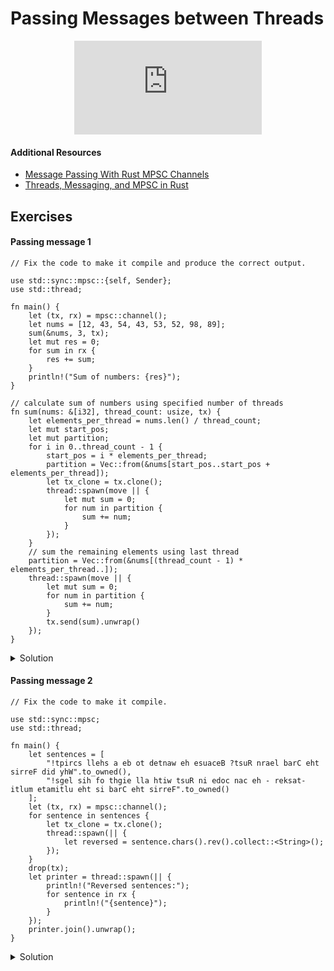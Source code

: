 # Passing Messages between Threads

<div style="display: flex; justify-content: center;">
    <iframe class="youtube-video" src="https://www.youtube.com/embed/FE1BkKqYCGU?si=-IcEWOCj1_tV-q3s&amp;start=39" title="YouTube video player" frameborder="0" allow="accelerometer; autoplay; clipboard-write; encrypted-media; gyroscope; picture-in-picture; web-share" allowfullscreen></iframe>
</div>

#### Additional Resources
- <a href="https://youtu.be/0P6XfhM5PRA" target="_blank">Message Passing With Rust MPSC Channels</a>
- <a href="https://youtu.be/ePY5GA9R-UY" target="_blank">Threads, Messaging, and MPSC in Rust</a>

## Exercises

#### Passing message 1

```rust,editable,compile_fail
// Fix the code to make it compile and produce the correct output.

use std::sync::mpsc::{self, Sender};
use std::thread;

fn main() {
    let (tx, rx) = mpsc::channel();
    let nums = [12, 43, 54, 43, 53, 52, 98, 89];
    sum(&nums, 3, tx);
    let mut res = 0;
    for sum in rx {
        res += sum;
    }
    println!("Sum of numbers: {res}");
}

// calculate sum of numbers using specified number of threads
fn sum(nums: &[i32], thread_count: usize, tx) {
    let elements_per_thread = nums.len() / thread_count;
    let mut start_pos;
    let mut partition;
    for i in 0..thread_count - 1 {
        start_pos = i * elements_per_thread;
        partition = Vec::from(&nums[start_pos..start_pos + elements_per_thread]);
        let tx_clone = tx.clone();
        thread::spawn(move || {
            let mut sum = 0;
            for num in partition {
                sum += num;
            }
        });
    }
    // sum the remaining elements using last thread
    partition = Vec::from(&nums[(thread_count - 1) * elements_per_thread..]);
    thread::spawn(move || {
        let mut sum = 0;
        for num in partition {
            sum += num;
        }
        tx.send(sum).unwrap()
    });
}
```

<details>
  <summary>Solution</summary>
  
  ```rust
use std::sync::mpsc::{self, Sender};
use std::thread;

fn main() {
    let (tx, rx) = mpsc::channel();
    let nums = [12, 43, 54, 43, 53, 52, 98, 89];
    sum(&nums, 3, tx);
    let mut res = 0;
    for sum in rx {
        res += sum;
    }
    println!("Sum of numbers: {res}");
}

// calculate sum of numbers using specified number of threads
fn sum(nums: &[i32], thread_count: usize, tx: Sender<i32>) {
    let elements_per_thread = nums.len() / thread_count;
    let mut start_pos;
    let mut partition;
    for i in 0..thread_count - 1 {
        start_pos = i * elements_per_thread;
        partition = Vec::from(&nums[start_pos..start_pos + elements_per_thread]);
        let tx_clone = tx.clone();
        thread::spawn(move || {
            let mut sum = 0;
            for num in partition {
                sum += num;
            }
            tx_clone.send(sum).unwrap();
        });
    }
    // sum the remaining elements using last thread
    partition = Vec::from(&nums[(thread_count - 1) * elements_per_thread..]);
    thread::spawn(move || {
        let mut sum = 0;
        for num in partition {
            sum += num;
        }
        tx.send(sum).unwrap()
    });
}
  ```
</details>

#### Passing message 2

```rust,editable,compile_fail
// Fix the code to make it compile.

use std::sync::mpsc;
use std::thread;

fn main() {
    let sentences = [
        "!tpircs llehs a eb ot detnaw eh esuaceB ?tsuR nrael barC eht sirreF did yhW".to_owned(),
        "!sgel sih fo thgie lla htiw tsuR ni edoc nac eh - reksat-itlum etamitlu eht si barC eht sirreF".to_owned()
    ];
    let (tx, rx) = mpsc::channel();
    for sentence in sentences {
        let tx_clone = tx.clone();
        thread::spawn(|| {
            let reversed = sentence.chars().rev().collect::<String>();
        });
    }
    drop(tx);
    let printer = thread::spawn(|| {
        println!("Reversed sentences:");
        for sentence in rx {
            println!("{sentence}");
        }
    });
    printer.join().unwrap();
}
```

<details>
  <summary>Solution</summary>
  
  ```rust
use std::sync::mpsc;
use std::thread;

fn main() {
    let sentences = [
        "!tpircs llehs a eb ot detnaw eh esuaceB ?tsuR nrael barC eht sirreF did yhW".to_owned(),
        "!sgel sih fo thgie lla htiw tsuR ni edoc nac eh - reksat-itlum etamitlu eht si barC eht sirreF".to_owned()
    ];
    let (tx, rx) = mpsc::channel();
    for sentence in sentences {
        let tx_clone = tx.clone();
        thread::spawn(move || {
            let reversed = sentence.chars().rev().collect::<String>();
            tx_clone.send(reversed).unwrap();
        });
    }
    drop(tx);
    let printer = thread::spawn(|| {
        println!("Reversed sentences:");
        for sentence in rx {
            println!("{sentence}");
        }
    });
    printer.join().unwrap();
}
  ```
</details>
